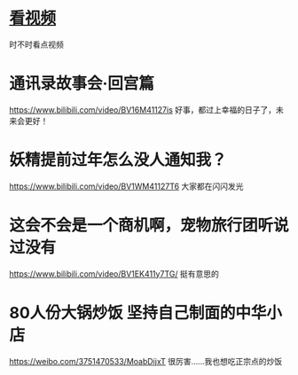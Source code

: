 # [看视频](https://github.com/noteMay/blog/issues/3)

时不时看点视频

# 通讯录故事会·回宫篇

<https://www.bilibili.com/video/BV16M41127is>
好事，都过上幸福的日子了，未来会更好！

# 妖精提前过年怎么没人通知我？

<https://www.bilibili.com/video/BV1WM41127T6>
大家都在闪闪发光

# 这会不会是一个商机啊，宠物旅行团听说过没有

<https://www.bilibili.com/video/BV1EK411y7TG/>
挺有意思的

# 80人份大锅炒饭 坚持自己制面的中华小店

<https://weibo.com/3751470533/MoabDijxT>
很厉害……我也想吃正宗点的炒饭